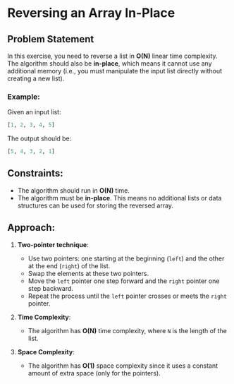# Reversing an Array In-Place

## Problem Statement

In this exercise, you need to reverse a list in **O(N)** linear time complexity. The algorithm should also be **in-place**, which means it cannot use any additional memory (i.e., you must manipulate the input list directly without creating a new list).

### Example:

Given an input list:

```python
[1, 2, 3, 4, 5]
```

The output should be:

```python
[5, 4, 3, 2, 1]
```

## Constraints:

- The algorithm should run in **O(N)** time.
- The algorithm must be **in-place**. This means no additional lists or data structures can be used for storing the reversed array.

## Approach:

1.  **Two-pointer technique**:

    - Use two pointers: one starting at the beginning (`left`) and the other at the end (`right`) of the list.
    - Swap the elements at these two pointers.
    - Move the `left` pointer one step forward and the `right` pointer one step backward.
    - Repeat the process until the `left` pointer crosses or meets the `right` pointer.

2.  **Time Complexity**:

    - The algorithm has **O(N)** time complexity, where `N` is the length of the list.

3.  **Space Complexity**:

    - The algorithm has **O(1)** space complexity since it uses a constant amount of extra space (only for the pointers).
